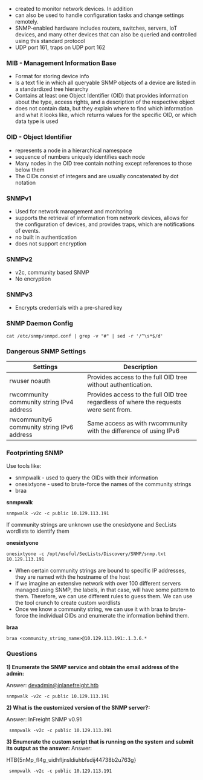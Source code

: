 
- created to monitor network devices. In addition
- can also be used to handle configuration tasks and change settings remotely. 
- SNMP-enabled hardware includes routers, switches, servers, IoT devices, and many other devices that can also be queried and controlled using this standard protocol
- UDP port 161, traps on UDP port 162

### MIB - Management Information Base

- Format for storing device info
- Is a text file in which all queryable SNMP objects of a device are listed in a standardized tree hierarchy
- Contains at least one Object Identifier (OID) that provides information about the type, access rights, and a description of the respective object
- does not contain data, but they explain where to find which information and what it looks like, which returns values for the specific OID, or which data type is used

### OID - Object Identifier

- represents a node in a hierarchical namespace
- sequence of numbers uniquely identifies each node
- Many nodes in the OID tree contain nothing except references to those below them 
- The OIDs consist of integers and are usually concatenated by dot notation

### SNMPv1

- Used for network management and monitoring
- supports the retrieval of information from network devices, allows for the configuration of devices, and provides traps, which are notifications of events.
- no built in authentication
- does not support encryption


### SNMPv2

- v2c, community based SNMP
- No encryption

### SNMPv3

- Encrypts credentials with a pre-shared key


### SNMP Daemon Config

```
cat /etc/snmp/snmpd.conf | grep -v "#" | sed -r '/^\s*$/d'
```

### Dangerous SNMP Settings

| Settings      | Description |
| ----------- | ----------- |
| rwuser noauth      | Provides access to the full OID tree without authentication.       |
| rwcommunity community string IPv4 address   | Provides access to the full OID tree regardless of where the requests were sent from.        |
| rwcommunity6 community string IPv6 address      | Same access as with rwcommunity with the difference of using IPv6 |


### Footprinting SNMP

Use tools like:
 - snmpwalk - used to query the OIDs with their information
 - onesixtyone - used to brute-force the names of the community strings
 - braa

**snmpwalk**
```
snmpwalk -v2c -c public 10.129.113.191
```


If community strings are unknown use the onesixtyone and SecLists wordlists to identify them


**onesixtyone**
```
onesixtyone -c /opt/useful/SecLists/Discovery/SNMP/snmp.txt 10.129.113.191
```

- When certain community strings are bound to specific IP addresses, they are named with the hostname of the host
- if we imagine an extensive network with over 100 different servers managed using SNMP, the labels, in that case, will have some pattern to them. Therefore, we can use different rules to guess them. We can use the tool crunch to create custom wordlists
- Once we know a community string, we can use it with braa to brute-force the individual OIDs and enumerate the information behind them.

**braa**
```
braa <community_string_name>@10.129.113.191:.1.3.6.*
```

### Questions

**1) Enumerate the SNMP service and obtain the email address of the admin:** 

 Answer: devadmin@inlanefreight.htb

```
snmpwalk -v2c -c public 10.129.113.191
```

 **2) What is the customized version of the SNMP server?:**  
 
 Answer: InFreight SNMP v0.91
```
 snmpwalk -v2c -c public 10.129.113.191
```

**3) Enumerate the custom script that is running on the system and submit its output as the answer:**  Answer: 

HTB{5nMp_fl4g_uidhfljnsldiuhbfsdij44738b2u763g}

```
 snmpwalk -v2c -c public 10.129.113.191
```

